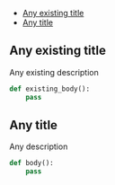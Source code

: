 + [Any existing title](#any-existing-title)
+ [Any title](#any-title)

## Any existing title

Any existing description

```python
def existing_body():
    pass
```

## Any title

Any description

```python
def body():
    pass
```

